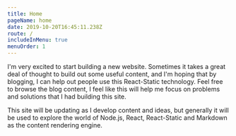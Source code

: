 ```yaml
---
title: Home
pageName: home
date: 2019-10-20T16:45:11.238Z
route: /
includeInMenu: true
menuOrder: 1
---
```

I'm very excited to start building a new website. Sometimes it takes a great deal of thought to build out some useful content, and I'm hoping that by blogging, I can help out people use this React-Static technology. Feel free to browse the blog content, I feel like this will help me focus on problems and solutions that I had building this site.



This site will be updating as I develop content and ideas, but generally it will be used to explore the world of Node.js, React, React-Static and Markdown as the content rendering engine.
